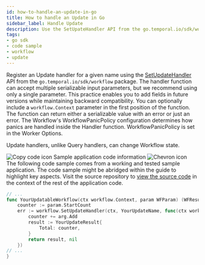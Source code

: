 ```yaml
---
id: how-to-handle-an-update-in-go
title: How to handle an Update in Go
sidebar_label: Handle Update
description: Use the SetUpateHandler API from the go.temporal.io/sdk/workflow package to register an Update Handler for a given name.
tags:
- go sdk
- code sample
- workflow
- update
---
```


<!-- DO NOT EDIT THIS FILE DIRECTLY.
THIS FILE IS GENERATED from https://github.com/temporalio/documentation/blob/main/sample-apps/go/features/updates/your_updatable_workflow.go. -->

Register an Update handler for a given name using the [SetUpdateHandler](https://pkg.go.dev/go.temporal.io/sdk/workflow#SetUpdateHandler) API from the `go.temporal.io/sdk/workflow` package.
The handler function can accept multiple serializable input parameters, but we recommend using only a single parameter.
This practice enables you to add fields in future versions while maintaining backward compatibility.
You can optionally include a `workflow.Context` parameter in the first position of the function.
The function can return either a serializable value with an error or just an error.
The Workflow's WorkflowPanicPolicy configuration determines how panics are handled inside the Handler function.
WorkflowPanicPolicy is set in the Worker Options.

Update handlers, unlike Query handlers, can change Workflow state.

<div class="copycode-notice-container"><div class="copycode-notice"><img data-style="copycode-icon" src="/icons/copycode.png" alt="Copy code icon" /> Sample application code information <img id="i-id542569346" data-event="clickable-copycode-info" data-style="chevron-icon" src="/icons/chevron.png" alt="Chevron icon" /></div><div id="copycode-info-id542569346" class="copycode-info">The following code sample comes from a working and tested sample application. The code sample might be abridged within the guide to highlight key aspects. Visit the source repository to <a href="https://github.com/temporalio/documentation/blob/main/sample-apps/go/features/updates/your_updatable_workflow.go">view the source code</a> in the context of the rest of the application code.</div></div>

```go
// ...
func YourUpdatableWorkflow(ctx workflow.Context, param WFParam) (WFResult, error) {
	counter := param.StartCount
	err := workflow.SetUpdateHandler(ctx, YourUpdateName, func(ctx workflow.Context, arg YourUpdateArg) (YourUpdateResult, error) {
		counter += arg.Add
		result := YourUpdateResult{
			Total: counter,
		}
		return result, nil
	})
// ...
}
```
